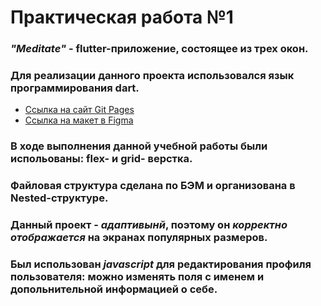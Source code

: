 # Практическая работа №1

### *"Meditate"* - flutter-приложение, состоящее из трех окон.
### Для реализации данного проекта использовался язык программирования dart.

* [Ссылка на сайт Git Pages](https://odettnix.github.io/mesto/)
* [Ссылка на макет в Figma](https://www.figma.com/file/2cn9N9jSkmxD84oJik7xL7/JavaScript.-Sprint-4?node-id=0%3A1)

### В ходе выполнения данной учебной работы были испольованы: flex- и grid- верстка.
### Файловая структура сделана по БЭМ и организована в Nested-структуре.
### Данный проект - *адаптивынй*, поэтому он *корректно отображается* на экранах популярных размеров.
### Был использован *javascript* для редактирования профиля пользователя: можно изменять поля с именем и допольнительной информацией о себе.

